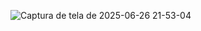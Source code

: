 ![Captura de tela de 2025-06-26 21-53-04](https://github.com/user-attachments/assets/e8468880-1214-4bc4-a267-c7c61a4f4b45)

